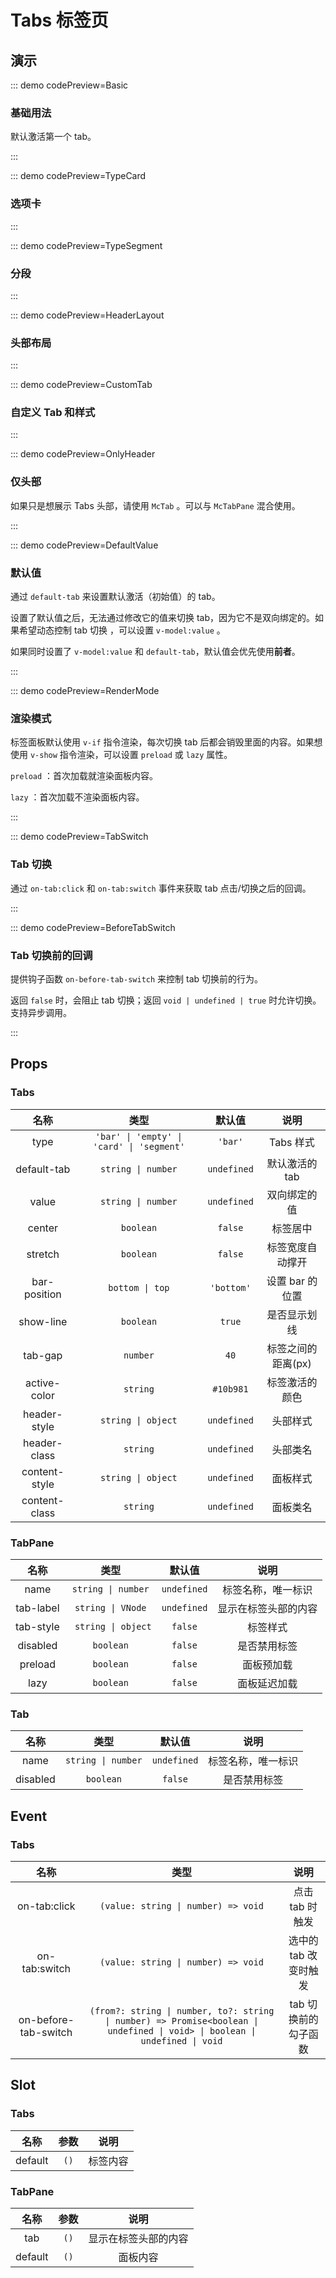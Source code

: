 <script setup>
import Basic from '@/tabs/demos/DemoBasic.vue'
import TypeCard from '@/tabs/demos/DemoTypeCard.vue'
import TypeSegment from '@/tabs/demos/DemoTypeSegment.vue'
import DefaultValue from '@/tabs/demos/DemoDefaultValue.vue'
import HeaderLayout from '@/tabs/demos/DemoHeaderLayout.vue'
import CustomTab from '@/tabs/demos/DemoCustomTab.vue'
import OnlyHeader from '@/tabs/demos/DemoOnlyHeader.vue'
import RenderMode from '@/tabs/demos/DemoRenderMode.vue'
import TabSwitch from '@/tabs/demos/DemoTabSwitch.vue'
import BeforeTabSwitch from '@/tabs/demos/DemoBeforeTabSwitch.vue'
</script>

# Tabs 标签页

## 演示

::: demo codePreview=Basic

### 基础用法

默认激活第一个 tab。

<Basic />
:::

::: demo codePreview=TypeCard

### 选项卡

<TypeCard />
:::

::: demo codePreview=TypeSegment

### 分段

<TypeSegment />
:::

::: demo codePreview=HeaderLayout

### 头部布局

<HeaderLayout />
:::

::: demo codePreview=CustomTab

### 自定义 Tab 和样式

<CustomTab />
:::

::: demo codePreview=OnlyHeader

### 仅头部

如果只是想展示 Tabs 头部，请使用 `McTab` 。可以与 `McTabPane` 混合使用。

<OnlyHeader />
:::

::: demo codePreview=DefaultValue

### 默认值

通过 `default-tab` 来设置默认激活（初始值）的 tab。

设置了默认值之后，无法通过修改它的值来切换 tab，因为它不是双向绑定的。如果希望动态控制 tab 切换 ，可以设置 `v-model:value` 。

如果同时设置了 `v-model:value` 和 `default-tab`，默认值会优先使用**前者**。

<DefaultValue />
:::

::: demo codePreview=RenderMode

### 渲染模式

标签面板默认使用 `v-if` 指令渲染，每次切换 tab 后都会销毁里面的内容。如果想使用 `v-show` 指令渲染，可以设置 `preload` 或 `lazy` 属性。

`preload` ：首次加载就渲染面板内容。

`lazy` ：首次加载不渲染面板内容。

<RenderMode />
:::

::: demo codePreview=TabSwitch

### Tab 切换

通过 `on-tab:click` 和 `on-tab:switch` 事件来获取 tab 点击/切换之后的回调。

<TabSwitch />
:::

::: demo codePreview=BeforeTabSwitch

### Tab 切换前的回调

提供钩子函数 `on-before-tab-switch` 来控制 tab 切换前的行为。

返回 `false` 时，会阻止 tab 切换；返回 `void | undefined | true` 时允许切换。支持异步调用。

<BeforeTabSwitch />
:::

## Props

### Tabs

|     名称      |                   类型                    |   默认值    |        说明        |
| :-----------: | :---------------------------------------: | :---------: | :----------------: |
|     type      | `'bar' \| 'empty' \| 'card' \| 'segment'` |   `'bar'`   |     Tabs 样式      |
|  default-tab  |            `string \| number`             | `undefined` |   默认激活的 tab   |
|     value     |            `string \| number`             | `undefined` |    双向绑定的值    |
|    center     |                 `boolean`                 |   `false`   |      标签居中      |
|    stretch    |                 `boolean`                 |   `false`   |  标签宽度自动撑开  |
| bar-position  |              `bottom \| top`              | `'bottom'`  |  设置 bar 的位置   |
|   show-line   |                 `boolean`                 |   `true`    |    是否显示划线    |
|    tab-gap    |                 `number`                  |    `40`     | 标签之间的距离(px) |
| active-color  |                 `string`                  |  `#10b981`  |   标签激活的颜色   |
| header-style  |            `string \| object`             | `undefined` |      头部样式      |
| header-class  |                 `string`                  | `undefined` |      头部类名      |
| content-style |            `string \| object`             | `undefined` |      面板样式      |
| content-class |                 `string`                  | `undefined` |      面板类名      |

### TabPane

|   名称    |        类型         |   默认值    |         说明         |
| :-------: | :-----------------: | :---------: | :------------------: |
|   name    | `string \| number`  | `undefined` |  标签名称，唯一标识  |
| tab-label |  `string \| VNode`  | `undefined` | 显示在标签头部的内容 |
| tab-style | ` string \| object` |   `false`   |       标签样式       |
| disabled  |      `boolean`      |   `false`   |     是否禁用标签     |
|  preload  |      `boolean`      |   `false`   |      面板预加载      |
|   lazy    |      `boolean`      |   `false`   |     面板延迟加载     |

### Tab

|   名称   |        类型        |   默认值    |        说明        |
| :------: | :----------------: | :---------: | :----------------: |
|   name   | `string \| number` | `undefined` | 标签名称，唯一标识 |
| disabled |     `boolean`      |   `false`   |    是否禁用标签    |

## Event

### Tabs

|         名称         |                                                            类型                                                             |         说明          |
| :------------------: | :-------------------------------------------------------------------------------------------------------------------------: | :-------------------: |
|     on-tab:click     |                                             `(value: string \| number) => void`                                             |    点击 tab 时触发    |
|    on-tab:switch     |                                             `(value: string \| number) => void`                                             | 选中的 tab 改变时触发 |
| on-before-tab-switch | `(from?: string \| number, to?: string \| number) => Promise<boolean \| undefined \| void> \| boolean \| undefined \| void` | tab 切换前的勾子函数  |

## Slot

### Tabs

|  名称   | 参数 |   说明   |
| :-----: | :--: | :------: |
| default | `()` | 标签内容 |

### TabPane

|  名称   | 参数 |         说明         |
| :-----: | :--: | :------------------: |
|   tab   | `()` | 显示在标签头部的内容 |
| default | `()` |       面板内容       |
